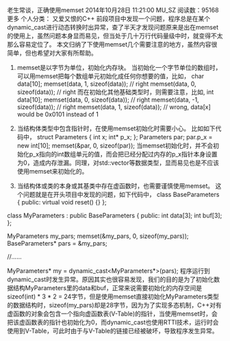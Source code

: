 老生常谈，正确使用memset
2014年10月28日 11:21:00 MU_SZ 阅读数：95168更多
个人分类： 又爱又恨的C++
前段项目中发现一个问题，程序总是在某个dynamic_cast进行动态转换时出异常，查了半天才发现问题原来是出在memset的使用上，虽然问题本身显而易见，但当处于几十万行代码量级中时，就变得不太那么容易定位了。
本文归纳了下使用memset几个需要注意的地方，虽然内容很简单，但也希望对大家有所帮助。

1. memset是以字节为单位，初始化内存块。
当初始化一个字节单位的数组时，可以用memset把每个数组单元初始化成任何你想要的值，比如，
char data[10];
memset(data, 1, sizeof(data));    // right
memset(data, 0, sizeof(data));    // right
而在初始化其他基础类型时，则需要注意，比如,
int data[10];
memset(data, 0, sizeof(data));    // right
memset(data, -1, sizeof(data));    // right
memset(data, 1, sizeof(data));    // wrong, data[x] would be 0x0101 instead of 1
2. 当结构体类型中包含指针时，在使用memset初始化时需要小心。
比如如下代码中，
struct Parameters {
          int x;
          int* p_x;
};
Parameters par;
par.p_x = new int[10];
memset(&par, 0, sizeof(par));
当memset初始化时，并不会初始化p_x指向的int数组单元的值，而会把已经分配过内存的p_x指针本身设置为0，造成内存泄漏。同理，对std::vector等数据类型，显而易见也是不应该使用memset来初始化的。

3. 当结构体或类的本身或其基类中存在虚函数时，也需要谨慎使用memset。
这个问题就是在开头项目中发现的问题，如下代码中，
class BaseParameters
{
public:
    virtual void reset() {}
};
 
class MyParameters : public BaseParameters
{
public: 
    int data[3];
    int buf[3];
};
 
MyParameters my_pars;
memset(&my_pars, 0, sizeof(my_pars));
BaseParameters* pars = &my_pars;
 
//......
 
MyParameters* my = dynamic_cast<MyParameters*>(pars);
程序运行到dynamic_cast时发生异常。原因其实也很容易发现，我们的目的是为了初始化数据结构MyParameters里的data和buf，正常来说需要初始化的内存空间是sizeof(int) * 3 * 2 = 24字节，但是使用memset直接初始化MyParameters类型的数据结构时，sizeof(my_pars)却是28字节，因为为了实现多态机制，C++对有虚函数的对象会包含一个指向虚函数表(V-Table)的指针，当使用memset时，会把该虚函数表的指针也初始化为0，而dynamic_cast也使用RTTI技术，运行时会使用到V-Table，可此时由于与V-Table的链接已经被破坏，导致程序发生异常。
